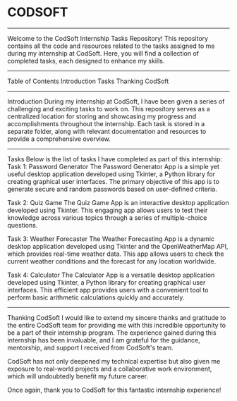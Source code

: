 # CODSOFT
_______________________________________________________________________________________________________________________________________________________________________________________________________________________________________________________
Welcome to the CodSoft Internship Tasks Repository! This repository contains all the code and resources related to the tasks assigned to me during my internship at CodSoft. Here, you will find a collection of completed tasks, each designed to enhance my skills.
_______________________________________________________________________________________________________________________________________________________________________________________________________________________________________________________
Table of Contents
Introduction
Tasks
Thanking CodSoft
_______________________________________________________________________________________________________________________________________________________________________________________________________________________________________________________
Introduction
During my internship at CodSoft, I have been given a series of challenging and exciting tasks to work on. This repository serves as a centralized location for storing and showcasing my progress and accomplishments throughout the internship. Each task is stored in a separate folder, along with relevant documentation and resources to provide a comprehensive overview.
_______________________________________________________________________________________________________________________________________________________________________________________________________________________________________________________
Tasks
Below is the list of tasks I have completed as part of this internship:
Task 1: Password Generator
The Password Generator App is a simple yet useful desktop application developed using Tkinter, a Python library for creating graphical user interfaces. The primary objective of this app is to generate secure and random passwords based on user-defined criteria.

Task 2: Quiz Game
The Quiz Game App is an interactive desktop application developed using Tkinter. This engaging app allows users to test their knowledge across various topics through a series of multiple-choice questions.

Task 3: Weather Forecaster
The Weather Forecasting App is a dynamic desktop application developed using Tkinter and the OpenWeatherMap API, which provides real-time weather data. This app allows users to check the current weather conditions and the forecast for any location worldwide.

Task 4: Calculator
The Calculator App is a versatile desktop application developed using Tkinter, a Python library for creating graphical user interfaces. This efficient app provides users with a convenient tool to perform basic arithmetic calculations quickly and accurately.
_____________________________________________________________________________________________________________________________________________________________________________________________________________________________________________________
Thanking CodSoft
I would like to extend my sincere thanks and gratitude to the entire CodSoft team for providing me with this incredible opportunity to be a part of their internship program. The experience gained during this internship has been invaluable, and I am grateful for the guidance, mentorship, and support I received from CodSoft's team.

CodSoft has not only deepened my technical expertise but also given me exposure to real-world projects and a collaborative work environment, which will undoubtedly benefit my future career.

Once again, thank you to CodSoft for this fantastic internship experience!
